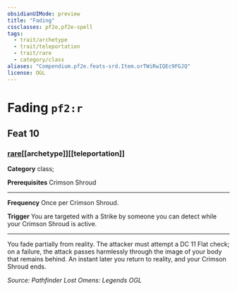 ```yaml
---
obsidianUIMode: preview
title: "Fading"
cssclasses: pf2e,pf2e-spell
tags:
  - trait/archetype
  - trait/teleportation
  - trait/rare
  - category/class
aliases: "Compendium.pf2e.feats-srd.Item.orTWiRwIQEc9FGJQ"
license: OGL
---
```

# Fading `pf2:r`
## Feat 10
### [rare](rare "Rare Rarity Trait")[[archetype]][[teleportation]]

**Category** class; 



**Prerequisites** Crimson Shroud
* * *
**Frequency** Once per Crimson Shroud.

**Trigger** You are targeted with a Strike by someone you can detect while your Crimson Shroud is active.

* * *

You fade partially from reality. The attacker must attempt a DC 11 Flat check; on a failure, the attack passes harmlessly through the image of your body that remains behind. An instant later you return to reality, and your Crimson Shroud ends.

*Source: Pathfinder Lost Omens: Legends*
*OGL*